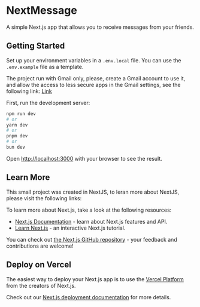 # NextMessage

A simple Next.js app that allows you to receive messages from your friends.

## Getting Started

Set up your environment variables in a `.env.local` file. You can use the `.env.example` file as a template.

The project run with Gmail only, please, create a Gmail account to use it, and allow the access to less secure apps in the Gmail settings, see the following link: [Link](https://myaccount.google.com/apppasswords)

First, run the development server:

```bash
npm run dev
# or
yarn dev
# or
pnpm dev
# or
bun dev
```

Open [http://localhost:3000](http://localhost:3000) with your browser to see the result.


## Learn More

This small project was created in NextJS, to leran more about NextJS, please visit the following links:

To learn more about Next.js, take a look at the following resources:

- [Next.js Documentation](https://nextjs.org/docs) - learn about Next.js features and API.
- [Learn Next.js](https://nextjs.org/learn) - an interactive Next.js tutorial.

You can check out [the Next.js GitHub repository](https://github.com/vercel/next.js/) - your feedback and contributions are welcome!

## Deploy on Vercel

The easiest way to deploy your Next.js app is to use the [Vercel Platform](https://vercel.com/new?utm_medium=default-template&filter=next.js&utm_source=create-next-app&utm_campaign=create-next-app-readme) from the creators of Next.js.

Check out our [Next.js deployment documentation](https://nextjs.org/docs/deployment) for more details.
